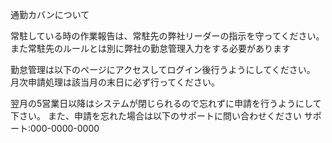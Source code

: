通勤カバンについて

常駐している時の作業報告は、常駐先の弊社リーダーの指示を守ってください。
また常駐先のルールとは別に弊社の勤怠管理入力をする必要があります

勤怠管理は以下のページにアクセスしてログイン後行うようにしてください。
月次申請処理は該当月の末日に必ず行ってください。

翌月の5営業日以降はシステムが閉じられるので忘れずに申請を行うようにして下さい。
また、申請を忘れた場合は以下のサポートに問い合わせください
サポート:000-0000-0000
